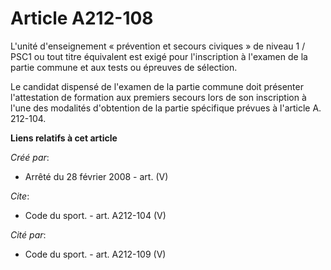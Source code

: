 # Article A212-108

L'unité d'enseignement « prévention et secours civiques » de niveau 1 / PSC1 ou tout titre équivalent est exigé pour
l'inscription à l'examen de la partie commune et aux tests ou épreuves de sélection. 

Le candidat dispensé de l'examen de la partie commune doit présenter l'attestation de formation aux premiers secours lors de
son inscription à l'une des modalités d'obtention de la partie spécifique prévues à l'article A. 212-104.

**Liens relatifs à cet article**

_Créé par_:

  - Arrêté du 28 février 2008 - art. (V)

_Cite_:

  - Code du sport. - art. A212-104 (V)

_Cité par_:

  - Code du sport. - art. A212-109 (V)
